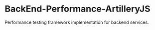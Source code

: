 # BackEnd-Performance-ArtilleryJS
Performance testing framework implementation for backend services.
